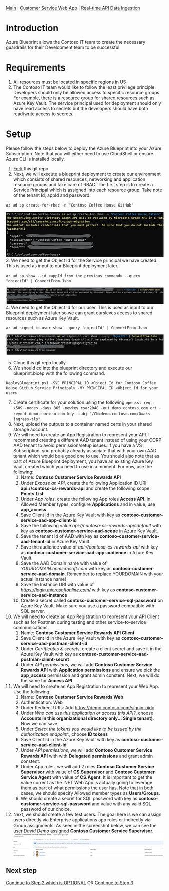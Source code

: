 [Main](README.md) | [Customer Service Web App](APP.md) | [Real-time API Data Ingestion](AKS.md)

# Introduction
Azure Blueprint allows the Contoso IT team to create the necessary guardrails for their Development team to be successful. 

# Requirements
1. All resources must be located in specific regions in US
2. The Contoso IT team would like to follow the least privilege principle. Developers should only be allowed access to specific resource groups. For example, there is a resource group for shared resources such as Azure Key Vault. The service principal used for deployment should only have read access to secrets but the developers should have both read/write access to secrets. 

# Setup
Please follow the steps below to deploy the Azure Blueprint into your Azure Subscription. Note that you will either need to use CloudShell or ensure Azure CLI is installed locally.

1. [Fork](https://docs.github.com/en/get-started/quickstart/fork-a-repo) this git repo.
2. Next, we will execute a blueprint deployment to create our environment which consists of shared resources, networking and application resource groups and take care of RBAC. The first step is to create a Service Principal which is assigned into each resource group. Take note of the tenant Id, appId and password.
```
az ad sp create-for-rbac -n "Contoso Coffee House GitHub"
```
![Create Service Principal](/doc/CreateServicePrincipal.png)
3. We need to get the Object Id for the Service principal we have created. This is used as input to our Blueprint deployment later.
```
az ad sp show --id <appId from the previous command> --query "objectId" | ConvertFrom-Json
```
![Get Service Principal Object Id](/doc/GetServicePrincipalObjectId.png)
4. We need to get the Object Id for our user. This is used as input to our Blueprint deployment later so we can grant oursleves access to shared resources such as Azure Key Vault.
```
az ad signed-in-user show --query 'objectId' | ConvertFrom-Json
```
![Get Signed In User Object Id](/doc/GetSignedInUserObjectId.png)

5. Clone this git repo locally.
6. We should cd into the blueprint directory and execute our blueprint.bicep with the following command.
```
DeployBlueprint.ps1 -SVC_PRINCIPAL_ID <Object Id for Contoso Coffee House GitHub Service Principal> -MY_PRINCIPAL_ID <Object Id for your user>
```
7. Create certificate for your solution using the following ``` openssl req -x509 -nodes -days 365 -newkey rsa:2048 -out demo.contoso.com.crt -keyout demo.contoso.com.key -subj "/CN=demo.contoso.com/O=aks-ingress-tls" ```
8. Next, upload the outputs to a container named certs in your shared storage account.
9. We will need to create an App Registration to represent your API. I recommand creating a different AAD tenant instead of using your CORP AAD tenant to avoid permission/setup issues. If you have a VS Subscription, you probably already associate that with your own AAD tenant which would be a good one to use. You should also note that as part of Azure Blueprint deployment, you have an existing Azure Key Vault created which you need to use in a moment. For now, use the following:
    1. Name: **Contoso Customer Service Rewards API**
    2. Under *Expose an API*, create the following Application ID URI: **api://contoso-cs-rewards-api** and create the following scope: **Points.List**
    3. Under *App roles*, create the following App roles **Access API**. In Allowed Member types, configure **Applications** and in value, use **app_access**.
    4. Save Client Id in the Azure Key Vault with key as **contoso-customer-service-aad-app-client-id**
    5. Save the following value *api://contoso-cs-rewards-api/.default* with key as **contoso-customer-service-aad-scope** in Azure Key Vault.
    6. Save the tenant Id of AAD with key as **contoso-customer-service-aad-tenant-id** in Azure Key Vault.
    7. Save the audience value of *api://contoso-cs-rewards-api* with key as **contoso-customer-service-aad-app-audience** in Azure Key Vault.
    8. Save the AAD Domain name with value of *YOURDOMAIN.onmicrosoft.com* with key as **contoso-customer-service-aad-domain**. Remember to replace YOURDOMAIN with your actual instance name!
    9. Save the Instance URI with value of *https://login.microsoftonline.com/* with key as **contoso-customer-service-aad-instance**
    10. Create a secret called **contoso-customer-service-sql-password** on Azure Key Vault. Make sure you use a password compatible with SQL server.
10. We will need to create an App Registration to represent your API Client such as for Postman during testing and other service-to-service communications. 
    1. Name: **Contoso Customer Service Rewards API Client**
    2. Save Client Id in the Azure Key Vault with key as **contoso-customer-service-aad-postman-client-id**
    3. Under *Certificates & secrets*, create a client secret and save it in the Azure Key Vault with key as **contoso-customer-service-aad-postman-client-secret**
    4. Under *API permissions*, we will add **Contoso Customer Service Rewards API** with **Application permissions** and ensure we pick the **app_access** permission and grant admin constent. Next, we will do the same for **Access API**.
11. We will need to create an App Registration to represent your Web App. Use the following: 
    1. Name: **Contoso Customer Service Rewards Web**
    2. Authentication: Web
    3. Under Redirect URIs: Add https://demo.contoso.com/signin-oidc
    4. Under *Who can use this application or access this API?*, choose **Accounts in this organizational directory only... Single tenant)**. Now we can save.
    5. Under *Select the tokens you would like to be issued by the authorization endpoint:*, choose **ID tokens**    
    6. Save Client Id in the Azure Key Vault with key as **contoso-customer-service-aad-client-id**
    7. Under *API permissions*, we will add **Contoso Customer Service Rewards API** with with **Delegated permissions** and grant admin constent.
    8. Under App roles, we will add 2 roles **Contoso Customer Service Supervisor** with value of **CS.Supervisor** and **Contoso Customer Service Agent** with value of **CS.Agent**. It is important to get the value correct as the .NET Web App is actually going to leverage them as part of what permissions the user has. Note that in both cases, we should specify Allowed member types as **Users/Groups**.
    9. We should create a secret for SQL password with key as **contoso-customer-service-sql-password** and value with any valid SQL password of our choice.
12. Next, we should create a few test users. The goal here is we can assign users directly via Enterprise applications app roles or indirectly via Group assignments. As seen in the screenshot below, we can see the user *David Demo* assigned **Contoso Customer Service Supervisor**.
![Architecture](/doc/RoleAssignment.png)

## Next step
[Continue to Step 2 which is OPTIONAL](LOCALDEV.md) OR [Continue to Step 3](DEVOPS.md)
